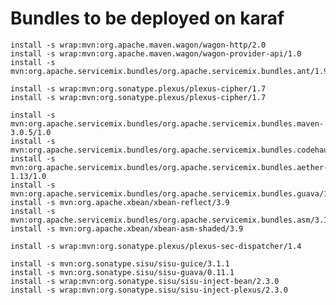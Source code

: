 Bundles to be deployed on karaf
===============================

    install -s wrap:mvn:org.apache.maven.wagon/wagon-http/2.0
    install -s wrap:mvn:org.apache.maven.wagon/wagon-provider-api/1.0
    install -s mvn:org.apache.servicemix.bundles/org.apache.servicemix.bundles.ant/1.9.2_1

    install -s wrap:mvn:org.sonatype.plexus/plexus-cipher/1.7
    install -s wrap:mvn:org.sonatype.plexus/plexus-cipher/1.7

    install -s mvn:org.apache.servicemix.bundles/org.apache.servicemix.bundles.maven-3.0.5/1.0
    install -s mvn:org.apache.servicemix.bundles/org.apache.servicemix.bundles.codehaus/1.0
    install -s mvn:org.apache.servicemix.bundles/org.apache.servicemix.bundles.aether-1.13/1.0
    install -s mvn:org.apache.servicemix.bundles/org.apache.servicemix.bundles.guava/11_1/
    install -s mvn:org.apache.xbean/xbean-reflect/3.9
    install -s mvn:org.apache.servicemix.bundles/org.apache.servicemix.bundles.asm/3.1_3
    install -s mvn:org.apache.xbean/xbean-asm-shaded/3.9

    install -s wrap:mvn:org.sonatype.plexus/plexus-sec-dispatcher/1.4

    install -s mvn:org.sonatype.sisu/sisu-guice/3.1.1
    install -s mvn:org.sonatype.sisu/sisu-guava/0.11.1
    install -s wrap:mvn:org.sonatype.sisu/sisu-inject-bean/2.3.0
    install -s wrap:mvn:org.sonatype.sisu/sisu-inject-plexus/2.3.0